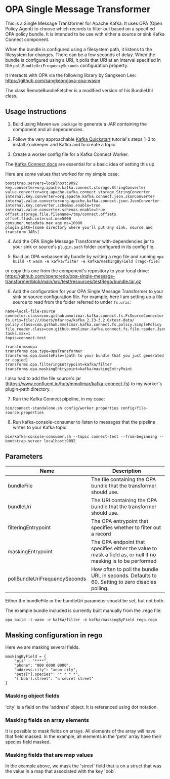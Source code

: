 # OPA Single Message Transformer

This is a Single Message Transformer for Apache Kafka.
It uses OPA (Open Policy Agent) to choose which records to filter out based on a specified OPA policy bundle.
It is intended to be use with either a source or sink Kafka Connect component.

When the bundle is configured using a filesystem path, it listens to the filesystem for changes.  There can be a few seconds of delay.
When the bundle is configured using a URI, it polls that URI at an interval specified in the `pollBundleUriFrequencySeconds` configuration property. 

It interacts with OPA via the following library by Sangkeon Lee:
https://github.com/sangkeon/java-opa-wasm

The class RemoteBundleFetcher is a modified version of his BundleUtil class.

## Usage Instructions

1. Build using Maven `mvn package` to generate a JAR containing the component and all dependencies.

2. Follow the very approachable [Kafka Quickstart](https://kafka.apache.org/quickstart) tutorial's steps 1-3 to install Zookeeper and Kafka and to create a topic.  

3. Create a worker config file for a Kafka Connect Worker.

The [Kafka Connect docs](https://docs.confluent.io/home/connect/self-managed/userguide.html) are essential for a basic idea of setting this up.

Here are some values that worked for my simple case:
```
bootstrap.servers=localhost:9092
key.converter=org.apache.kafka.connect.storage.StringConverter
value.converter=org.apache.kafka.connect.storage.StringConverter
internal.key.converter=org.apache.kafka.connect.json.JsonConverter
internal.value.converter=org.apache.kafka.connect.json.JsonConverter
internal.key.converter.schemas.enable=true
internal.value.converter.schemas.enable=true
offset.storage.file.filename=/tmp/connect.offsets
offset.flush.interval.ms=5000
consumer.metadata.max.age.ms=10000
plugin.path=[some directory where you'll put any sink, source and transform JARs]
```

4. Add the OPA Single Message Transformer with-dependencies jar to your sink or source's `plugin.path` folder configured in its config file.


5. Build an OPA webassembly bundle by writing a rego file and running ```opa build -t wasm -e kafka/filter -e kafka/maskingByField [rego-file] ``` 

or copy this one from the component's repository to your local drive:
https://github.com/opencredo/opa-single-message-transformer/blob/main/src/test/resources/testRego/bundle.tar.gz


6. Add the configuration for your OPA Single Message Transformer to your sink or source configuration file.  For example, here I am setting up a file source to read from the folder referred to under `fs.uris`:

```
name=local-file-source
connector.class=com.github.mmolimar.kafka.connect.fs.FsSourceConnector
fs.uris=file:///Users/mfarrow/kafka_2.13-3.2.0/test-data/
policy.class=com.github.mmolimar.kafka.connect.fs.policy.SimplePolicy
file_reader.class=com.github.mmolimar.kafka.connect.fs.file.reader.JsonFileReader
tasks.max=1
topic=connect-test

transforms=opa
transforms.opa.type=OpaTransformer
transforms.opa.bundleFile=[path to your bundle that you just generated or copied]
transforms.opa.filteringEntrypoint=kafka/filter
transforms.opa.maskingEntrypoint=kafka/maskingEntryPoint
```

I also had to add the file source's jar (https://www.confluent.io/hub/mmolimar/kafka-connect-fs) to my worker's plugin-path directory.


7. Run the Kafka Connect pipeline, in my case:
```
bin/connect-standalone.sh config/worker.properties config/file-source.properties
```


8. Run kafka-console-consumer to listen to messages that the pipeline writes to your Kafka topic: 
```
bin/kafka-console-consumer.sh --topic connect-test --from-beginning --bootstrap-server localhost:9092
```

## Parameters

| Name                          | Description                                                                                                   |
|-------------------------------|---------------------------------------------------------------------------------------------------------------|
| bundleFile                    | The file containing the OPA bundle that the transformer should use.                                           |
| bundleUri                     | The URI containing the OPA bundle that the transformer should use.                                            |
| filteringEntrypoint           | The OPA entrypoint that specifies whether to filter out a record                                              |
| maskingEntrypoint             | The OPA endpoint that specifies either the value to mask a field as, or null if no masking is to be performed |
| pollBundleUriFrequencySeconds | How often to poll the bundle URI, in seconds. Defaults to 60. Setting to zero disables polling.               |

Either the bundleFile or the bundleUri parameter should be set, but not both.

The example bundle included is currently built manually from the .rego file:

`opa build -t wasm -e kafka/filter -e kafka/maskingByField rego.rego`

## Masking configuration in rego

Here we are masking several fields.

```
maskingByField = {
    "pii" : "****",
    "phone": "000 0000 0000",
    "address.city": "anon city",
    "pets[*].species": "* * * *",
    "['bob'].street": "a secret street"
}
```


### Masking object fields
'city' is a field on the 'address' object.  It is referenced using dot notation.

### Masking fields on array elements
It is possible to mask fields on arrays.
All elements of the array will have that field masked.
In the example, all elements in the 'pets' array have their species field masked.

### Masking fields that are map values
In the example above, we mask the 'street' field that is on a struct that was the value in a map that associated with the key 'bob'.
